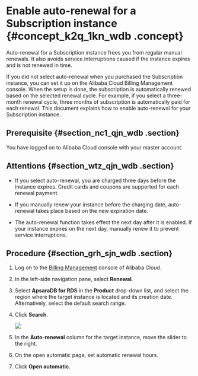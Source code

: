 # Enable auto-renewal for a Subscription instance {#concept_k2q_1kn_wdb .concept}

Auto-renewal for a Subscription instance frees you from regular manual renewals. It also avoids service interruptions caused if the instance expires and is not renewed in time.

If you did not select auto-renewal when you purchased the Subscription instance, you can set it up on the Alibaba Cloud Billing Management console. When the setup is done, the subscription is automatically renewed based on the selected renewal cycle. For example, if you select a three-month renewal cycle, three months of subscription is automatically paid for each renewal. This document explains how to enable auto-renewal for your Subscription instance.

## Prerequisite {#section_nc1_qjn_wdb .section}

You have logged on to Alibaba Cloud console with your master account.

## Attentions {#section_wtz_qjn_wdb .section}

-   If you select auto-renewal, you are charged three days before the instance expires. Credit cards and coupons are supported for each renewal payment.
-   If you manually renew your instance before the charging date, auto-renewal takes place based on the new expiration date.

-   The auto-renewal function takes effect the next day after it is enabled. If your instance expires on the next day, manually renew it to prevent service interruptions.


## Procedure {#section_grh_sjn_wdb .section}

1.  Log on to the [Billing Management](https://billing.console.aliyun.com/) console of Alibaba Cloud.
2.  In the left-side navigation pane, select **Renewal**.
3.  Select **ApsaraDB for RDS** in the **Product** drop-down list, and select the region where the target instance is located and its creation date. Alternatively, select the default search range.
4.  Click **Search**.

    ![](http://static-aliyun-doc.oss-cn-hangzhou.aliyuncs.com/assets/img/7890/15573016454060_en-US.png)

5.  In the **Auto-renewal** column for the target instance, move the slider to the right.
6.  On the open automatic page, set automatic renewal hours.
7.  Click **Open automatic**.

